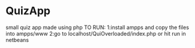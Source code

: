 # QuizApp
small quiz app made using php
TO RUN:
1:install ampps and copy the files into ampps/www
2:go to localhost/QuiOverloaded/index.php or hit run in netbeans
